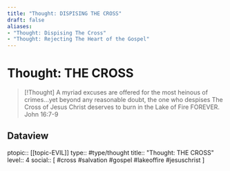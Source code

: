 ```yaml
---
title: "Thought: DISPISING THE CROSS"
draft: false
aliases:
- "Thought: Dispising The Cross"
- "Thought: Rejecting The Heart of the Gospel"
---
```

# Thought: THE CROSS
> [!Thought]
> A myriad excuses are offered for the most heinous of crimes…yet beyond any reasonable doubt, the one who despises The Cross of Jesus Christ deserves to burn in the Lake of Fire FOREVER.
> John 16:7-9

## Dataview
ptopic:: [[topic-EVIL]]
type:: #type/thought
title:: "Thought: THE CROSS"
level:: 4
social:: [ #cross #salvation #gospel #lakeoffire #jesuschrist ]